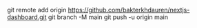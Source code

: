 git remote add origin https://github.com/bakterkhdauren/nextjs-dashboard.git
git branch -M main
git push -u origin main
